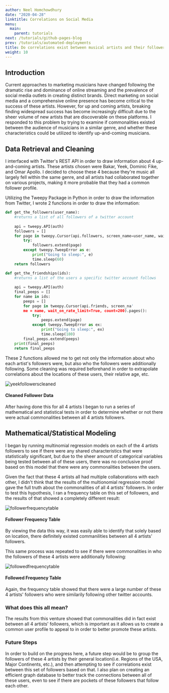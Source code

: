 ```yaml
---
author: Neel Homchowdhury
date: "2020-04-28"
linktitle: Correlations on Social Media 
menu:
  main:
    parent: tutorials
next: /tutorials/github-pages-blog
prev: /tutorials/automated-deployments
title: Do correlations exist between musical artists and their followers on social media?
weight: 10
---
```



## Introduction
Current approaches to marketing musicians have changed following the dramatic rise and dominance of online streaming and the prevalence of social media outlets in creating distinct brands. Direct marketing on social media and a comprehensive online presence has become critical to the success of these artists. However, for up and coming artists, breaking finding widespread success has become increasingly difficult due to the sheer volume of new artists that are discoverable on these platforms. I responded to this problem by trying to examine if commonalities existed between the audience of musicians in a similar genre, and whether these characteristics could be utilized to identify up-and-coming musicians. 


## Data Retrieval and Cleaning
I interfaced with Twitter's REST API in order to draw information about 4 up-and-coming artists. These artists chosen were Bakar, Yeek, Dominic Fike, and Omar Apollo. I decided to choose these 4 because they're music all largely fell within the same genre, and all artists had collaborated together on various projects, making it more probable that they had a common follower profile.

Utilizing the Tweepy Package in Python in order to draw the information from Twitter, I wrote 2 functions in order to draw the information:

```python
def get_the_followers(user_name):
    #returns a list of all followers of a twitter account
    
    api = tweepy.API(auth)
    followers = []
    for page in tweepy.Cursor(api.followers, screen_name=user_name, wait_on_rate_limit=True,count=200).pages():
        try:
            followers.extend(page)
        except tweepy.TweepError as e:
            print("Going to sleep:", e)
            time.sleep(60)
    return followers

def get_the_friendships(ids):
    #returns a list of the users a specific twitter account follows
    
    api = tweepy.API(auth)
    final_peeps = []
    for name in ids:
        peeps = []
        for page in tweepy.Cursor(api.friends, screen_na'
        me = name, wait_on_rate_limit=True, count=200).pages():
            try:
                peeps.extend(page)
            except tweepy.TweepError as ex:
                print("Going to sleep:", ex)
                time.sleep(180)        
        final_peeps.extend(peeps)
    print(final_peeps)
    return final_peeps
```

These 2 functions allowed me to get not only the information about who each artist's followers were, but also who the followers were additionally following. Some cleaning was required beforehand in order to extrapolate correlations about the locations of these users, their relative age, etc. 


![yeekfollowerscleaned](https://lh3.googleusercontent.com/kUL8GRklOVvkd4-3NHg5rOU5Ie8g01P1aZw-ozidWv_T6wQ8_0bYwet1NZWgxSxFqFROHGdfTWi_Lxy9QNQ4Q38HSgl6uC2K5OdqVzuJUV8janfMhX81leV3BFQr-CPKrj7W3093aQ=w2400)

#### Cleaned Follower Data

After having done this for all 4 artists I began to run a series of mathematical and statistical tests in order to determine whether or not there were actual commonalities between all 4 artists followers.


## Mathematical/Statistical Modeling

I began by running multinomial regression models on each of the 4 artists followers to see if there were any shared characteristics that were statistically significant, but due to the sheer amount of categorical variables being tested between all of these users, there was no conclusive proof based on this model that there were any commonalities between the users. 

Given the fact that these 4 artists all had multiple collaborations with each other, I didn't think that the results of the multionomial regression model gave the full truth about the commonalities of all 4 artists' followers. In order to test this hypothesis, I ran a frequency table on this set of followers, and the results of that showed a completely different result:

![followerfrequencytable](https://lh3.googleusercontent.com/e4Rq3KjcEigVW8nCxTxswL3Ogj793xIdTv7uqzVvgJwM9KOv2LkMyNwacOk-K3dgJHEbNrzmHIx9KQTm6wSokrd0lFnJL4eS2t3LQkOJG7gc744NZFEUD44PrT4TrMGbRTxZSpHeBA=w2400)

#### Follower Frequency Table


By viewing the data this way, it was easily able to identify that solely based on location, there definitely existed commanilities between all 4 artists' followers.

This same process was repeated to see if there were commonalities in who the followers of these 4 artists were additionally following:

![followedfrequencytable](https://lh3.googleusercontent.com/Q_quq2zyO7YuAYz1Uii8mL7vbsEpOwRP616Goz5wgmehahk5ulubMUbLvRiYVdUym985V5eugg_FpNDbMp9lxgxgW6AEhNe91v5iLIvK8ZYGFcbw6YrBgb9Kc968ClFd3at0L_uzkg=w2400)

#### Followed Frequency Table

Again, the frequency table showed that there were a large number of these 4 artists' followers who were similarily following other twitter accounts.


### What does this all mean?
The results from this venture showed that commonalities did in fact exist between all 4 artists' followers, which is important as it allows us to create a common user profile to appeal to in order to better promote these artists. 

### Future Steps

In order to build on the progress here, a future step would be to group the followers of these 4 artists by their general location(i.e. Regions of the USA, Major Continents, etc.), and then attempting to see if correlations exist between this set of followers based on that. I also plan on creating an efficient graph database to better track the connections between all of these users, even to see if there are pockets of these followers that follow each other.

